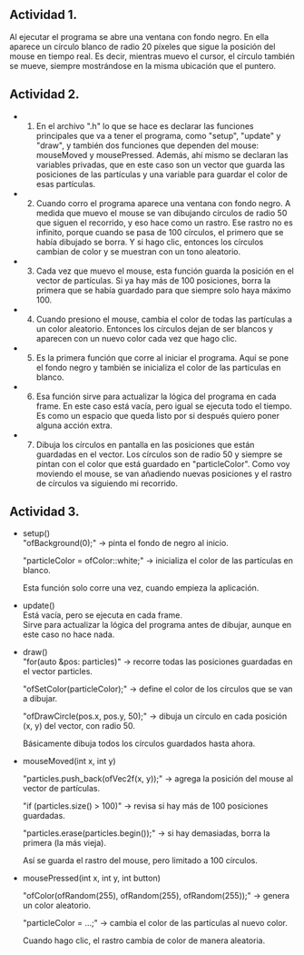## Actividad 1.  
Al ejecutar el programa se abre una ventana con fondo negro. En ella aparece un círculo blanco de radio 20 píxeles que sigue la posición del mouse en tiempo real. Es decir, mientras muevo el cursor, el círculo también se mueve, siempre mostrándose en la misma ubicación que el puntero.

## Actividad 2.

- 1. En el archivo ".h" lo que se hace es declarar las funciones principales que va a tener el programa, como "setup", "update" y "draw", y también dos funciones que dependen del mouse: mouseMoved y mousePressed. Además, ahí mismo se declaran las variables privadas, que en este caso son un vector que guarda las posiciones de las partículas y una variable para guardar el color de esas partículas.

- 2. Cuando corro el programa aparece una ventana con fondo negro. A medida que muevo el mouse se van dibujando círculos de radio 50 que siguen el recorrido, y eso hace como un rastro. Ese rastro no es infinito, porque cuando se pasa de 100 círculos, el primero que se había dibujado se borra. Y si hago clic, entonces los círculos cambian de color y se muestran con un tono aleatorio.

- 3. Cada vez que muevo el mouse, esta función guarda la posición en el vector de partículas. Si ya hay más de 100 posiciones, borra la primera que se había guardado para que siempre solo haya máximo 100.

- 4. Cuando presiono el mouse, cambia el color de todas las partículas a un color aleatorio. Entonces los círculos dejan de ser blancos y aparecen con un nuevo color cada vez que hago clic.

- 5. Es la primera función que corre al iniciar el programa. Aquí se pone el fondo negro y también se inicializa el color de las partículas en blanco.

- 6. Esa función sirve para actualizar la lógica del programa en cada frame. En este caso está vacía, pero igual se ejecuta todo el tiempo. Es como un espacio que queda listo por si después quiero poner alguna acción extra.

- 7. Dibuja los círculos en pantalla en las posiciones que están guardadas en el vector. Los círculos son de radio 50 y siempre se pintan con el color que está guardado en "particleColor". Como voy moviendo el mouse, se van añadiendo nuevas posiciones y el rastro de círculos va siguiendo mi recorrido. 


## Actividad 3. 

- setup()  
    "ofBackground(0);" → pinta el fondo de negro al inicio.  

    "particleColor = ofColor::white;" → inicializa el color de las partículas en blanco.  

    Esta función solo corre una vez, cuando empieza la aplicación.  

- update()  
    Está vacía, pero se ejecuta en cada frame.  
    Sirve para actualizar la lógica del programa antes de dibujar, aunque en este caso no hace nada.  

- draw()  
    "for(auto &pos: particles)" → recorre todas las posiciones guardadas en el vector particles.  

    "ofSetColor(particleColor);" → define el color de los círculos que se van a dibujar.  

    "ofDrawCircle(pos.x, pos.y, 50);" → dibuja un círculo en cada posición (x, y) del vector, con radio 50.  

    Básicamente dibuja todos los círculos guardados hasta ahora.   

- mouseMoved(int x, int y)  

    "particles.push_back(ofVec2f(x, y));" → agrega la posición del mouse al vector de partículas.

    "if (particles.size() > 100)" → revisa si hay más de 100 posiciones guardadas.

    "particles.erase(particles.begin());" → si hay demasiadas, borra la primera (la más vieja).  

    Así se guarda el rastro del mouse, pero limitado a 100 círculos.   

- mousePressed(int x, int y, int button)    

    "ofColor(ofRandom(255), ofRandom(255), ofRandom(255));" → genera un color aleatorio.  

    "particleColor = ...;" → cambia el color de las partículas al nuevo color.  

    Cuando hago clic, el rastro cambia de color de manera aleatoria.
